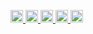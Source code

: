 <p align="left">
  <a href="https://github.com/YukiToTama">
    <img height="20" src="https://komarev.com/ghpvc/?username=YukiToTama" />
  </a>
  <a href="https://github.com/Keichan15">
    <img height="20" src="https://img.shields.io/github/followers/YukiToTama?label=follow&logo=github&style=flat" />
  </a>
  <a href="http://qiita.com/Keichan_15">
    <img height="20" src="https://qiita-badge.apiapi.app/s/YukiToTama/posts.svg" />
  </a>
  <a href="http://qiita.com/Keichan_15">
    <img height="20" src="https://qiita-badge.apiapi.app/s/YukiToTama/contributions.svg" />
  </a>
  <a href="https://zenn.dev/keichan_15">
    <img height="20" src="https://badgen.org/img/zenn/YukiToTama/articles?style=plastic" />
  </a>
</p>
